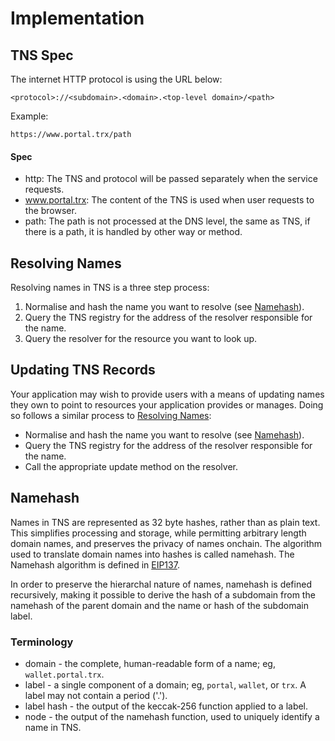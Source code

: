 # Implementation

## TNS Spec

The internet HTTP protocol is using the URL below:

```
<protocol>://<subdomain>.<domain>.<top-level domain>/<path>
```

Example:
```
https://www.portal.trx/path
```

#### Spec
- http: The TNS and protocol will be passed separately when the service requests.
- www.portal.trx: The content of the TNS is used when user requests to the browser.
- path: The path is not processed at the DNS level, the same as TNS, if there is a path, it is handled by other way or method.

## Resolving Names
Resolving names in TNS is a three step process:
1. Normalise and hash the name you want to resolve (see [Namehash](#namehash)).
2. Query the TNS registry for the address of the resolver responsible for the name.
3. Query the resolver for the resource you want to look up.

## Updating TNS Records
Your application may wish to provide users with a means of updating names they own to point to resources your application provides or manages. Doing so follows a similar process to [Resolving Names](#resolving-names):

- Normalise and hash the name you want to resolve (see [Namehash](#namehash)).
- Query the TNS registry for the address of the resolver responsible for the name.
- Call the appropriate update method on the resolver.

## Namehash
Names in TNS are represented as 32 byte hashes, rather than as plain text. This simplifies processing and storage, while permitting arbitrary length domain names, and preserves the privacy of names onchain. The algorithm used to translate domain names into hashes is called namehash. The Namehash algorithm is defined in [EIP137](https://github.com/ethereum/EIPs/blob/master/EIPS/eip-137.md).

In order to preserve the hierarchal nature of names, namehash is defined recursively, making it possible to derive the hash of a subdomain from the namehash of the parent domain and the name or hash of the subdomain label.

### Terminology
- domain - the complete, human-readable form of a name; eg, `wallet.portal.trx`.
- label - a single component of a domain; eg, `portal`, `wallet`, or `trx`. A label may not contain a period ('.').
- label hash - the output of the keccak-256 function applied to a label.
- node - the output of the namehash function, used to uniquely identify a name in TNS.
